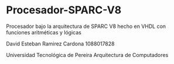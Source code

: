 # Procesador-SPARC-V8
Procesador bajo la arquitectura de SPARC V8 hecho en VHDL con funciones aritméticas y lógicas

David Esteban Ramirez Cardona
1088017828

Universidad Tecnológica de Pereira
Arquitectura de Computadores
